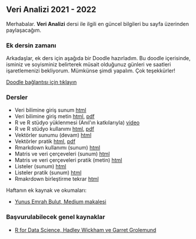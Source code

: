 ## Veri Analizi 2021 - 2022
  
Merhabalar. **Veri Analizi** dersi ile ilgili en güncel bilgileri bu sayfa üzerinden paylaşacağım.  

### Ek dersin zamanı

Arkadaşlar, ek ders için aşağıda bir Doodle hazırladım. Bu doodle içerisinde, isminiz ve soyisminiz belirterek müsait olduğunuz günleri ve saatleri işaretlemenizi bekliyorum. Mümkünse şimdi yapalım. Çok teşekkürler!

[Doodle bağlantısı için tıklayın](https://doodle.com/meeting/participate/id/DbDYm7nd)
### Dersler
  
+ Veri bilimine giriş sunum [html](Hafta_01/sunum_01_neden_veri_bilimi.html)
+ Veri bilimine giriş metin [html](Hafta_01/01_02_metin_veri_bilimine_giris.html), [pdf](https://drive.google.com/file/d/12w58aBTQKVyn4NwuR7vWKknZvj5XUvzZ/view?usp=sharing)
+ R ve R stüdyo yüklenmesi (Anıl'ın katkılarıyla) [video](https://drive.google.com/file/d/1WSclKBr2VwgeD5r2Df3Acg02ejb7zy-V/view?usp=sharing)
+ R ve R stüdyo kullanımı [html](Hafta_01/R_giris.html), [pdf](https://drive.google.com/file/d/1Fdg7qf4L0L-4PHCKmaGwMqmSryINDG2C/view?usp=sharing)
+ Vektörler sunumu (devam) [html](Hafta_01/sunum_03_vektörler_devam.html)
+ Vektörler pratik [html](Hafta_01/pratik_02.html), [pdf](https://drive.google.com/file/d/1cnv9du5JVRJTSosWjt7VtrN0V3Zc443G/view?usp=sharing)
+ Rmarkdown kullanımı (sunum) [html](Hafta_01/sunum_04_rmarkdown.html)
+ Matris ve veri çerçeveleri (sunum) [html](Hafta_01/sunum_05_matrix_data_frames.html)
+ Matris ve veri çerçeveleri pratik (metin) [html](Hafta_01/pratik_03.html)
+ Listeler (sunum) [html](Hafta_01/sunum_06_listeler.html)
+ Listeler pratik (sunum) [html](Hafta_01/pratik_04.html)
+ Rmakrdown birleştirme tekrar [html](Hafta_01/sunum_05_r_rmarkdown_birlestirme.html)

Haftanın ek kaynak ve okumaları:

+ [Yunus Emrah Bulut, Medium makalesi](https://medium.com/datajarlabs/veri-bilimi-nedir-ve-nasıl-öğrenilebilir-b5ff8c581bbc)

### Başvurulabilecek genel kaynaklar

+ [R for Data Science, Hadley Wickham ve Garret Grolemund](https://r4ds.had.co.nz)
